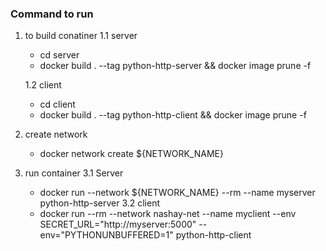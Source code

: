 ### Command to run

1. to build conatiner
	1.1 server
	- cd server
	- docker build . --tag python-http-server && docker image prune -f

	1.2 client
	- cd client
	- docker build . --tag python-http-client && docker image prune -f

2. create network
	- docker network create ${NETWORK_NAME}

3. run container
	3.1 Server
	- docker run --network ${NETWORK_NAME} --rm --name myserver python-http-server
	3.2 client
	- docker run --rm --network nashay-net --name myclient --env SECRET_URL="http://myserver:5000" --env="PYTHONUNBUFFERED=1" python-http-client